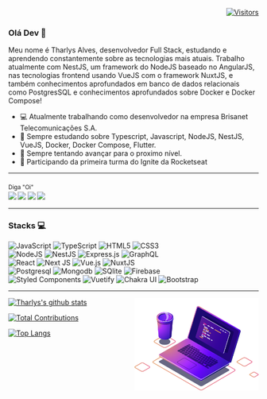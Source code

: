 
<div align="right">

[![Visitors](https://komarev.com/ghpvc/?username=tharlys10&label=Profile%20views&color=0e75b6&style=flat)](https://github.com/Tharlys10)

</div>

### Olá Dev 👋

Meu nome é Tharlys Alves, desenvolvedor Full Stack, estudando e aprendendo constantemente sobre as tecnologias mais atuais. Trabalho atualmente com NestJS, um framework do NodeJS baseado no AngularJS, nas tecnologias frontend usando VueJS com o framework NuxtJS, e também conhecimentos aprofundados em banco de dados relacionais como PostgresSQL e conhecimentos aprofundados sobre Docker e Docker Compose!

- 💻 Atualmente trabalhando como desenvolvedor na empresa Brisanet Telecomunicações S.A.
- 🌱 Sempre estudando sobre Typescript, Javascript, NodeJS, NestJS, VueJS, Docker, Docker Compose, Flutter.
- 🔭 Sempre tentando avançar para o proximo nível.
- 🚀 Participando da primeira turma do Ignite da Rocketseat

----

<sub>Diga "Oi" <br>
[<img src="https://img.shields.io/badge/Rocketseat-%237159c1?style=for-the-badge&logo=ghost&theme=dark" />](https://app.rocketseat.com.br/me/tharlysalves) 
[<img src="https://img.shields.io/badge/linkedin-%230077B5.svg?&style=for-the-badge&logo=linkedin&logoColor=white&theme=dark" />](https://www.linkedin.com/in/tharlys-alves-7aaa011ab/) 
[<img src="https://img.shields.io/badge/instagram-%23E4405F.svg?&style=for-the-badge&logo=instagram&logoColor=white&theme=dark">](https://www.instagram.com/tharlys_a/) 
[<img src="https://img.shields.io/badge/Gmail-red?&style=for-the-badge&logo=Gmail&logoColor=white&theme=dark&link=mailto:tharlys2015c@gmail.com">](mailto:tharlys2015c@gmail.com)   
</sub>

---

### Stacks :computer:
<p align="left">
<img alt="JavaScript" src="https://img.shields.io/badge/javascript%20-%23323330.svg?&style=for-the-badge&logo=javascript&logoColor=%23F7DF1E"/>
<img alt="TypeScript" src="https://img.shields.io/badge/typescript%20-%23007ACC.svg?&style=for-the-badge&logo=typescript&logoColor=white"/>
<img alt="HTML5" src="https://img.shields.io/badge/html5%20-%23E34F26.svg?&style=for-the-badge&logo=html5&logoColor=white"/>
<img alt="CSS3" src="https://img.shields.io/badge/css3-2D63DD.svg?&style=for-the-badge&logo=css3&logoColor=white"/>
<br/>
<img alt="NodeJS" src="https://img.shields.io/badge/node.js%20-%2343853D.svg?&style=for-the-badge&logo=node.js&logoColor=white"/>
<img alt="NestJS" src="https://img.shields.io/badge/nestjs%20-%23E0234E.svg?&style=for-the-badge&logo=nestjs&logoColor=white" />
<img alt="Express.js" src="https://img.shields.io/badge/express%20-green.svg?&style=for-the-badge&logo=express&logoColor=white"/>
<img alt="GraphQL" src="https://img.shields.io/badge/graphql%20-E10098.svg?&style=for-the-badge&logo=graphql&logoColor=white"/>
<br/>
<img alt="React" src="https://img.shields.io/badge/react%20-%2320232a.svg?&style=for-the-badge&logo=react&logoColor=%2361DAFB"/>
<img alt="Next JS" src="https://img.shields.io/badge/next%20js%20-%23000000.svg?&style=for-the-badge&logo=next.js&logoColor=white"/>
<img alt="Vue.js" src="https://img.shields.io/badge/vuejs%20-%2335495e.svg?&style=for-the-badge&logo=vue.js&logoColor=%234FC08D"/>
<img alt="NuxtJS" src="https://img.shields.io/badge/NuxtJS%20-green.svg?&style=for-the-badge&logo=NuxtJS&logoColor=white"/>
<br/>
<img alt="Postgresql" src="https://img.shields.io/badge/postgresql%20-blue.svg?&style=for-the-badge&logo=postgresql&logoColor=white"/>
<img alt="Mongodb" src="https://img.shields.io/badge/mongodb%20-green.svg?&style=for-the-badge&logo=mongodb&logoColor=white"/>
<img alt="SQlite" src="https://img.shields.io/badge/sqlite%20-blue.svg?&style=for-the-badge&logo=sqlite&logoColor=white"/>
<img alt="Firebase" src="https://img.shields.io/badge/firebase-1973E8.svg?&style=for-the-badge&logo=firebase&logoColor=white"/>
<br/>
<img alt="Styled Components" src="https://img.shields.io/badge/styled--components-DB7093?style=for-the-badge&logo=styled-components&logoColor=white"/>
<img alt="Vuetify" src="https://img.shields.io/badge/vuetify-1867C0.svg?&style=for-the-badge&logo=vuetify&logoColor=white"/>
<img alt="Chakra UI" src="https://img.shields.io/badge/chakra%20ui-5AC9C8.svg?&style=for-the-badge&logo=chakra-ui&logoColor=white"/>
<img alt="Bootstrap" src="https://img.shields.io/badge/bootstrap-7953B3.svg?&style=for-the-badge&logo=bootstrap&logoColor=white"/>
</p>

----

<img style="margin 1040px;" src=".github/computer-illustration.png" min-width="250px" max-width="250px" width="250px" align="right" alt="Computador iuriCode">

<p align="justify">

[![Tharlys's github stats](https://github-readme-stats.vercel.app/api?username=Tharlys10&show_icons=true&theme=dracula&locale=pt-br&title_color=FFF)](https://github.com/anuraghazra/github-readme-stats)

[![Total Contributions](https://github-readme-streak-stats.herokuapp.com/?user=tharlys10&layout=compact&theme=dracula&locale=pt-br&title_color=FFF)](https://github.com/anuraghazra/github-readme-stats)

[![Top Langs](https://github-readme-stats.vercel.app/api/top-langs/?username=Tharlys10&layout=compact&theme=dracula&locale=pt-br&title_color=FFF)](https://github.com/anuraghazra/github-readme-stats)
</p>

